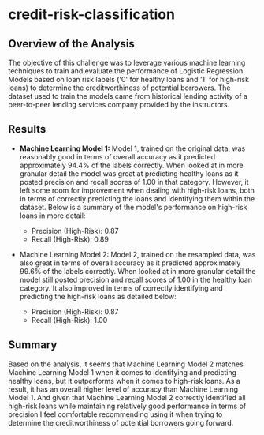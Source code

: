 # credit-risk-classification

## Overview of the Analysis
The objective of this challenge was to leverage various machine learning techniques to train and evaluate the performance of Logistic Regression Models based on loan risk labels ('0' for healthy loans and '1' for high-risk loans) to determine the creditworthiness of potential borrowers. The dataset used to train the models came from historical lending activity of a peer-to-peer lending services company provided by the instructors.

## Results
* __Machine Learning Model 1:__ Model 1, trained on the original data, was reasonably good in terms of overall accuracy as it predicted approximately 94.4% of the labels correctly. When looked at in more granular detail the model was great at predicting healthy loans as it posted precision and recall scores of 1.00 in that category. However, it left some room for improvement when dealing with high-risk loans, both in terms of correctly predicting the loans and identifying them within the dataset. Below is a summary of the model's performance on high-risk loans in more detail:
    *  Precision (High-Risk): 0.87
    *  Recall (High-Risk): 0.89

* Machine Learning Model 2: Model 2, trained on the resampled data, was also great in terms of overall accuracy as it predicted approximately 99.6% of the labels correctly. When looked at in more granular detail the model still posted precision and recall scores of 1.00 in the healthy loan category. It also improved in terms of correctly identifying and predicting the high-risk loans as detailed below:
    *  Precision (High-Risk): 0.87
    *  Recall (High-Risk): 1.00

## Summary
Based on the analysis, it seems that Machine Learning Model 2 matches Machine Learning Model 1 when it comes to identifying and predicting healthy loans, but it outperforms when it comes to high-risk loans. As a result, it has an overall higher level of accuracy than Machine Learning Model 1. And given that Machine Learning Model 2 correctly identified all high-risk loans while maintaining relatively good performance in terms of precision I feel comfortable recommending using it when trying to determine the creditworthiness of potential borrowers going forward.

